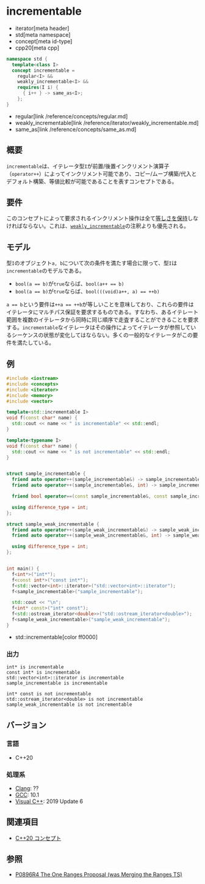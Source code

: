 # incrementable
* iterator[meta header]
* std[meta namespace]
* concept[meta id-type]
* cpp20[meta cpp]

```cpp
namespace std {
  template<class I>
  concept incrementable =
    regular<I> &&
    weakly_incrementable<I> &&
    requires(I i) {
      { i++ } -> same_as<I>;
    };
}
```
* regular[link /reference/concepts/regular.md]
* weakly_incrementable[link /reference/iterator/weakly_incrementable.md]
* same_as[link /reference/concepts/same_as.md]

## 概要

`incrementable`は、イテレータ型`I`が前置/後置インクリメント演算子（`operator++`）によってインクリメント可能であり、コピー/ムーブ構築/代入とデフォルト構築、等値比較が可能であることを表すコンセプトである。

## 要件

このコンセプトによって要求されるインクリメント操作は全て[等しさを保持](/reference/concepts.md)しなければならない。これは、[`weakly_incrementable`](/reference/iterator/weakly_incrementable.md)の注釈よりも優先される。

## モデル

型`I`のオブジェクト`a, b`について次の条件を満たす場合に限って、型`I`は`incrementable`のモデルである。

- `bool(a == b)`が`true`ならば、`bool(a++ == b)`
- `bool(a == b)`が`true`ならば、`bool(((void)a++, a) == ++b)`

`a == b`という要件は`++a == ++b`が等しいことを意味しており、これらの要件はイテレータにマルチパス保証を要求するものである。すなわち、あるイテレート範囲を複数のイテレータから同時に同じ順序で走査することができることを要求する。`incrementable`なイテレータはその操作によってイテレータが参照しているシーケンスの状態が変化してはならない。多くの一般的なイテレータがこの要件を満たしている。

## 例
```cpp example
#include <iostream>
#include <concepts>
#include <iterator>
#include <memory>
#include <vector>

template<std::incrementable I>
void f(const char* name) {
  std::cout << name << " is incrementable" << std::endl;
}

template<typename I>
void f(const char* name) {
  std::cout << name << " is not incrementable" << std::endl;
}


struct sample_incrementable {
  friend auto operator++(sample_incrementable&) -> sample_incrementable&;
  friend auto operator++(sample_incrementable&, int) -> sample_incrementable; // prvalueを返す必要がある

  friend bool operator==(const sample_incrementable&, const sample_incrementable&) = default;

  using difference_type = int;
};

struct sample_weak_incrementable {
  friend auto operator++(sample_weak_incrementable&) -> sample_weak_incrementable&;
  friend auto operator++(sample_weak_incrementable&, int) -> sample_weak_incrementable&;  

  using difference_type = int;
};


int main() {
  f<int*>("int*");
  f<const int*>("const int*");
  f<std::vector<int>::iterator>("std::vector<int>::iterator");
  f<sample_incrementable>("sample_incrementable");

  std::cout << "\n";
  f<int* const>("int* const");
  f<std::ostream_iterator<double>>("std::ostream_iterator<double>");
  f<sample_weak_incrementable>("sample_weak_incrementable");
}
```
* std::incrementable[color ff0000]

### 出力
```
int* is incrementable
const int* is incrementable
std::vector<int>::iterator is incrementable
sample_incrementable is incrementable

int* const is not incrementable
std::ostream_iterator<double> is not incrementable
sample_weak_incrementable is not incrementable
```

## バージョン
### 言語
- C++20

### 処理系
- [Clang](/implementation.md#clang): ??
- [GCC](/implementation.md#gcc): 10.1
- [Visual C++](/implementation.md#visual_cpp): 2019 Update 6

## 関連項目

- [C++20 コンセプト](/lang/cpp20/concepts.md)

## 参照

- [P0896R4 The One Ranges Proposal (was Merging the Ranges TS)](http://www.open-std.org/jtc1/sc22/wg21/docs/papers/2018/p0896r4.pdf)

